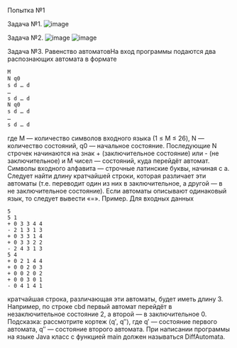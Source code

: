 Попытка №1

Задача №1.
![image](https://github.com/Kregiss/BMSTU_programming/assets/145288385/e7425cf9-a82f-4bde-ab2c-704a9b223870)

Задача №2.
![image](https://github.com/Kregiss/BMSTU_programming/assets/145288385/1f31a823-4c59-4a23-95a8-311e13711621)
![image](https://github.com/Kregiss/BMSTU_programming/assets/145288385/c06cb3b4-576d-48f5-b9f8-19bff6d3d439)

Задача №3.
Равенство автоматовНа вход программы подаются два распознающих автомата в формате
```go
M
N q0
s d … d
…
s d … d
N q0
s d … d
…
s d … d
```

где M — количество символов входного языка (1 ≤ M ≤ 26), N — количество состояний, q0 — начальное состояние.
Последующие N строчек начинаются на знак + (заключительное состояние) или - (не заключительное) и M чисел — состояний, куда перейдёт автомат.
Символы входного алфавита — строчные латинские буквы, начиная с a.
Следует найти длину кратчайшей строки, которая различает эти автоматы (т.е. переводит один из них в заключительное, а другой — в не заключительное состояние).
Если автоматы описывают одинаковый язык, то следует вывести «=».
Пример. Для входных данных
```
5
5 1
+ 0 3 3 4 4
- 2 1 3 1 3
+ 0 3 3 1 4
+ 0 3 3 2 2
- 2 4 3 1 3
5 4
+ 0 2 1 4 4
+ 0 0 2 0 3
+ 0 0 2 0 2
+ 0 0 3 0 1
- 0 4 1 4 1
```
кратчайшая строка, различающая эти автоматы, будет иметь длину 3. Например, по строке cbd первый автомат перейдёт в незаключительное состояние 2, а второй — в заключительное 0.
Подсказка: рассмотрите кортеж ⟨q′, q″⟩, где q′ — состояние первого автомата, q″ — состояние второго автомата.
При написании программы на языке Java класс с функцией main должен называться DiffAutomata.
